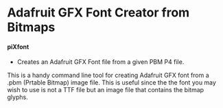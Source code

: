 # Adafruit GFX Font Creator from Bitmaps

#### piXfont
- Creates an Adafruit GFX Font file from a given PBM P4 file.

This is a handy command line tool for creating Adafruit GFX font from a .pbm (Prtable Bitmap) image file.
This is useful since the the font you may wish to use is not a TTF file but an image file that contains the bitmap glyphs.
